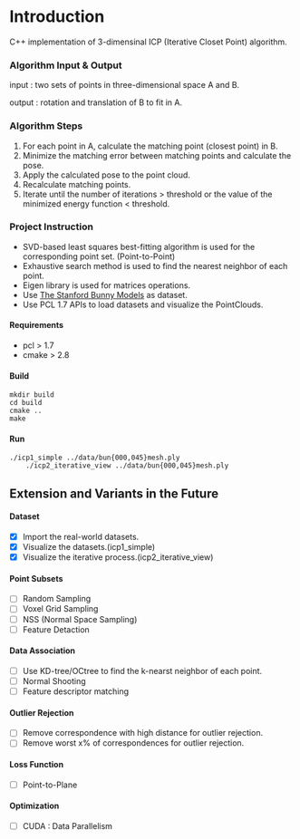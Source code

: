 # Introduction 
C++ implementation of 3-dimensinal ICP (Iterative Closet Point) algorithm. 

### Algorithm Input & Output
input : two sets of points in three-dimensional space A and B.

output : rotation and translation of B to fit in A.


### Algorithm Steps
1. For each point in A, calculate the matching point (closest point) in B.
2. Minimize the matching error between matching points and calculate the pose.
3. Apply the calculated pose to the point cloud.
4. Recalculate matching points.
5. Iterate until the number of iterations > threshold or the value of the minimized energy function < threshold.

### Project Instruction
- SVD-based least squares best-fitting algorithm is used for the corresponding point set. (Point-to-Point)
- Exhaustive search method is used to find the nearest neighbor of each point.
- Eigen library is used for matrices operations.
- Use [The Stanford Bunny Models](https://graphics.stanford.edu/data/3Dscanrep/) as dataset. 
- Use PCL 1.7 APIs to load datasets and visualize the PointClouds.

#### Requirements
- pcl > 1.7
- cmake > 2.8

#### Build
<pre><code>mkdir build
cd build 
cmake ..
make
</code></pre>
#### Run
<pre><code>./icp1_simple ../data/bun{000,045}mesh.ply
	./icp2_iterative_view ../data/bun{000,045}mesh.ply
</code></pre>


## Extension and Variants in the Future

#### Dataset

 - [x] Import the real-world datasets. 
 - [x] Visualize the datasets.(icp1_simple)
 - [x] Visualize the iterative process.(icp2_iterative_view)

#### Point Subsets
 - [ ] Random Sampling
 - [ ] Voxel Grid Sampling
 - [ ] NSS (Normal Space Sampling)
 - [ ] Feature Detaction

#### Data Association
 - [ ] Use KD-tree/OCtree to find the k-nearst neighbor of each point. 
 - [ ] Normal Shooting
 - [ ] Feature descriptor matching

#### Outlier Rejection
 - [ ] Remove correspondence with high distance for outlier rejection.
 - [ ] Remove worst x% of correspondences for outlier rejection.

#### Loss Function
 - [ ] Point-to-Plane

#### Optimization
 - [ ] CUDA : Data Parallelism

